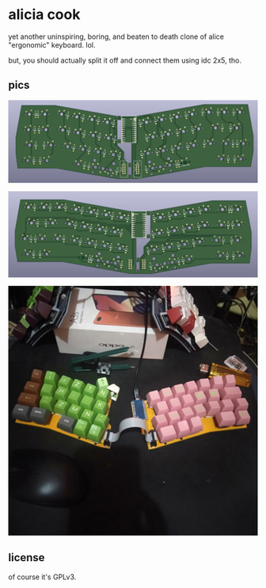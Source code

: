 # alicia cook

yet another uninspiring, boring, and beaten to death clone of alice "ergonomic"
keyboard. lol.

but, you should actually split it off and connect them using idc 2x5, tho.

## pics

![top](top.png)

![bottom](bottom.png)

![working condition](alicia-cook.jpg)

## license
of course it's GPLv3.
